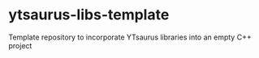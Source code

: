 # ytsaurus-libs-template
Template repository to incorporate YTsaurus libraries into an empty C++ project
